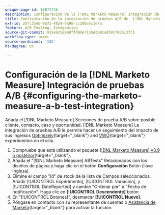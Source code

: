 ```yaml
---
unique-page-id: 18874726
description: Configuración de la [!DNL Marketo Measure] Integración de pruebas A/B - [!DNL Marketo Measure]
title: Configuración de la integración de pruebas A/B de  [!DNL Marketo Measure]
exl-id: 25fc25eb-9a72-4824-9a98-cc286e5c1e4a
feature: A/B Testing, Integration
source-git-commit: 915e9c5a968ffd9de713b4308cadb91768613fc5
workflow-type: tm+mt
source-wordcount: '115'
ht-degree: 6%

---
```


# Configuración de la [!DNL Marketo Measure] Integración de pruebas A/B {#configuring-the-marketo-measure-a-b-test-integration}

Añada el [!DNL Marketo Measure] Secciones de prueba A/B sobre posible cliente, contacto, caso y oportunidad. [!DNL Marketo Measure] La integración de pruebas A/B le permite hacer un seguimiento del impacto de sus ingresos [Optimizely](https://www.optimizely.com/){target="_blank"} and [VWO](https://vwo.com/){target="_blank"} experimentos en el sitio.

1. Compruebe que está utilizando el paquete [[!DNL Marketo Measure] v3.9 o posterior](https://appexchange.salesforce.com/appxListingDetail?listingId=a0N3000000B3KLuEAN){target="_blank"}.
1. Añada el &quot;[!DNL Marketo Measure] ABTests&quot; Relacionados con los diseños de página y haga clic en el botón **Configuración** Botón (llave inglesa).
1. Elimine el campo &quot;Id&quot; de stock de la lista de Campos seleccionados. Añadir [!UICONTROL Experimento], [!UICONTROL Variación], y [!UICONTROL DateReported] y cambie &quot;Ordenar por&quot; a &quot;Fecha de notificación&quot;. Haga clic en **[!UICONTROL Descendente]** botón.
1. En &quot;[!UICONTROL Botones]&quot;, desmarcar **[!UICONTROL Nuevo]**.
1. Póngase en contacto con su representante de cuentas o [Asistencia de Marketo](https://nation.marketo.com/t5/support/ct-p/Support){target="_blank"} para activar la función.
